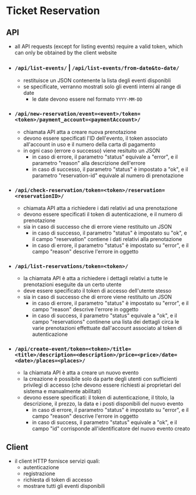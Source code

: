 # Ticket Reservation
## API
- all API requests (except for listing events) require a valid token, which can only be obtained by the client website


- ### `/api/list-events/` | `/api/list-events/from-date&to-date/`
  - restituisce un JSON contenente la lista degli eventi disponibli
  - se specificate, verranno mostrati solo gli eventi interni al range di date
    - le date devono essere nel formato `YYYY-MM-DD`


- ### `/api/new-reservation/event=<event>/token=<token>/payment_account=<paymentAccount>/`
  - chiamata API atta a creare nuova prenotazione
  - devono essere specificati l'ID dell'evento, il token associato all'account in uso e il numero della carta di pagamento
  - in ogni caso (errore o successo) viene resituito un JSON
    - in caso di errore, il parametro "status" equivale a "error", e il parametro "reason" alla descrizione dell'errore
    - in caso di successo, il parametro "status" è impostato a "ok", e il parametro "reservation-id" equivale al numero di prenotazione

- ### `/api/check-reservation/token=<token>/reservation=<reservationID>/`
  - chiamata API atta a richiedere i dati relativi ad una prenotazione
  - devono essere specificati il token di autenticazione, e il numero di prenotazione
  - sia in caso di successo che di errore viene restituito un JSON
    - in caso di successo, il parametro "status" è impostato su "ok", e il campo "reservation" contiene i dati relativi alla prenotazione
    - in caso di errore, il parametro "status" è impostato su "error", e il campo "reason" descrive l'errore in oggetto

- ### `/api/list-reservations/token=<token>/`
  - la chiamata API è atta a richiedere i dettagli relativi a tutte le prenotazioni eseguite da un certo utente
  - deve essere specificato il token di accesso dell'utente stesso
  - sia in caso di successo che di errore viene restituito un JSON
    - in caso di errore, il parametro "status" è impostato su "error", e il campo "reason" descrive l'errore in oggetto
    - in caso di success, il parametro "status" equivale a "ok", e il campo "reservations" continene una lista dei dettagli circa le varie prenotazioni effettuate dall'account associato al token di autenticazione

- ### `/api/create-event/token=<token>/title=<title>/description=<description>/price=<price>/date=<date>/places=<places>/`
  - la chiamata API è atta a creare un nuovo evento
  - la creazione è possibile solo da parte degli utenti con sufficienti privilegi di accesso (che devono essere richiesti ai proprietari del sistema e manualmente abilitati)
  - devono essere specificati: il token di autenticazione, il titolo, la descrizione, il prezzo, la data e i posti disponibili del nuovo evento
    - in caso di errore, il parametro "status" è impostato su "error", e il campo "reason" descrive l'errore in oggetto
    - in caso di success, il parametro "status" equivale a "ok", e il campo "id" corrisponde all'identificatore del nuovo evento creato

## Client
- il client HTTP fornisce servizi quali:
  - autenticazione
  - registrazione
  - richiesta di token di accesso
  - mostrare tutti gli eventi disponibili 
